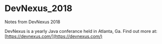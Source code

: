 # DevNexus_2018
Notes from DevNexus 2018

DevNexus is a yearly Java conferance held in Atlanta, Ga. Find out more at: [https://devnexus.com/](https://devnexus.com/)
